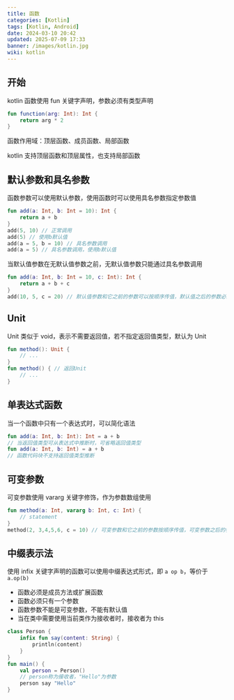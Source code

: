 ```yaml
---
title: 函数
categories: [Kotlin]
tags: [Kotlin, Android]
date: 2024-03-10 20:42
updated: 2025-07-09 17:33
banner: /images/kotlin.jpg
wiki: kotlin
---
```

## 开始

kotlin 函数使用 fun 关键字声明，参数必须有类型声明

``` kotlin
fun function(arg: Int): Int {
    return arg * 2
}
```

函数作用域：顶层函数、成员函数、局部函数

kotlin 支持顶层函数和顶层属性，也支持局部函数

## 默认参数和具名参数

函数参数可以使用默认参数，使用函数时可以使用具名参数指定参数值

``` kotlin
fun add(a: Int, b: Int = 10): Int {
    return a + b
}
add(5, 10) // 正常调用
add(5) // 使用b默认值
add(a = 5, b = 10) // 具名参数调用
add(a = 5) // 具名参数调用，使用b默认值
```

当默认值参数在无默认值参数之前，无默认值参数只能通过具名参数调用

``` kotlin
fun add(a: Int, b: Int = 10, c: Int): Int {
    return a + b + c
}
add(10, 5, c = 20) // 默认值参数和它之前的参数可以按顺序传值，默认值之后的参数必须具名参数传值
```

## Unit

Unit 类似于 void，表示不需要返回值，若不指定返回值类型，默认为 Unit

``` kotlin
fun method(): Unit {
    // ...
}
fun method() { // 返回Unit
    // ...
}
```

## 单表达式函数

当一个函数中只有一个表达式时，可以简化语法

``` kotlin
fun add(a: Int, b: Int): Int = a + b
// 当返回值类型可从表达式中推断时，可省略返回值类型
fun add(a: Int, b: Int) = a + b
// 函数代码块不支持返回值类型推断
```

## 可变参数

可变参数使用 vararg 关键字修饰，作为参数数组使用

``` kotlin
fun method(a: Int, vararg b: Int, c: Int) {
    // statement
}
method(2, 3,4,5,6, c = 10) // 可变参数和它之前的参数按顺序传值，可变参数之后的参数必须具名参数传值
```

## 中缀表示法

使用 infix 关键字声明的函数可以使用中缀表达式形式，即 `a op b`，等价于 `a.op(b)`

- 函数必须是成员方法或扩展函数
- 函数必须只有一个参数
- 函数参数不能是可变参数，不能有默认值
- 当在类中需要使用当前类作为接收者时，接收者为 this

``` kotlin
class Person {
    infix fun say(content: String) {
        println(content)
    }
}
fun main() {
    val person = Person()
    // person称为接收者，"Hello"为参数
    person say "Hello"
}
```

